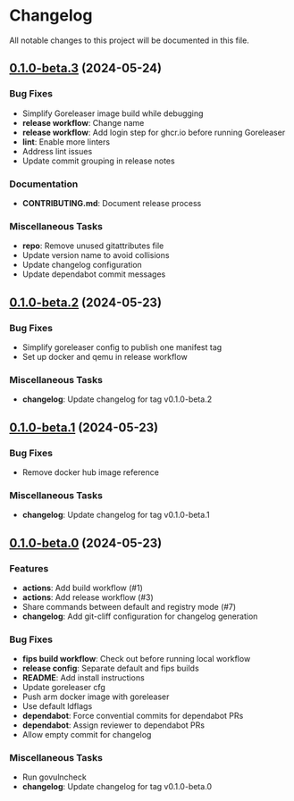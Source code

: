 # Changelog

All notable changes to this project will be documented in this file.

## [0.1.0-beta.3] (2024-05-24)

### Bug Fixes

- Simplify Goreleaser image build while debugging
- **release workflow**: Change name
- **release workflow**: Add login step for ghcr.io before running Goreleaser
- **lint**: Enable more linters
- Address lint issues
- Update commit grouping in release notes

### Documentation

- **CONTRIBUTING.md**: Document release process

### Miscellaneous Tasks

- **repo**: Remove unused gitattributes file
- Update version name to avoid collisions
- Update changelog configuration
- Update dependabot commit messages

## [0.1.0-beta.2] (2024-05-23)

### Bug Fixes

- Simplify goreleaser config to publish one manifest tag
- Set up docker and qemu in release workflow

### Miscellaneous Tasks

- **changelog**: Update changelog for tag v0.1.0-beta.2

## [0.1.0-beta.1] (2024-05-23)

### Bug Fixes

- Remove docker hub image reference

### Miscellaneous Tasks

- **changelog**: Update changelog for tag v0.1.0-beta.1

## [0.1.0-beta.0] (2024-05-23)

### Features

- **actions**: Add build workflow (#1)
- **actions**: Add release workflow (#3)
- Share commands between default and registry mode (#7)
- **changelog**: Add git-cliff configuration for changelog generation

### Bug Fixes

- **fips build workflow**: Check out before running local workflow
- **release config**: Separate default and fips builds
- **README**: Add install instructions
- Update goreleaser cfg
- Push arm docker image with goreleaser
- Use default ldflags
- **dependabot**: Force convential commits for dependabot PRs
- **dependabot**: Assign reviewer to dependabot PRs
- Allow empty commit for changelog

### Miscellaneous Tasks

- Run govulncheck
- **changelog**: Update changelog for tag v0.1.0-beta.0

[0.1.0-beta.3]: https://github.com/act3-ai/hops/compare/v0.1.0-beta.2..v0.1.0-beta.3
[0.1.0-beta.2]: https://github.com/act3-ai/hops/compare/v0.1.0-beta.1..v0.1.0-beta.2
[0.1.0-beta.1]: https://github.com/act3-ai/hops/compare/v0.1.0-beta.0..v0.1.0-beta.1
[0.1.0-beta.0]: https://github.com/act3-ai/hops/tree/v0.1.0-beta.0

